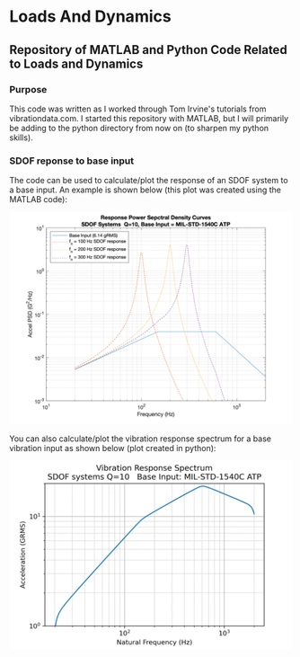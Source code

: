 # Loads And Dynamics
## Repository of MATLAB and Python Code Related to Loads and Dynamics

### Purpose
This code was written as I worked through Tom Irvine's tutorials from vibrationdata.com. I started this repository with MATLAB, but I will primarily be adding to the python directory from now on (to sharpen my python skills).

### SDOF reponse to base input
The code can be used to calculate/plot the response of an SDOF system to a base input. An example is shown below (this plot was created using the MATLAB code):

![SDOF_response MATLAB](sdof_responses.png)

You can also calculate/plot the vibration response spectrum for a base vibration input as shown below (plot created in python):

![vrs python](python/vrs_python.png)
